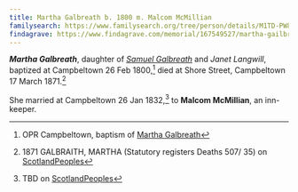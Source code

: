 ```yaml
---
title: Martha Galbreath b. 1800 m. Malcom McMillian
familysearch: https://www.familysearch.org/tree/person/details/M1TD-PW8
findagrave: https://www.findagrave.com/memorial/167549527/martha-gailbraith
---
```

***Martha Galbreath***, daughter of *[Samuel Galbreath](/people/galbreath-samuel-1765.md)* and *Janet Langwill*,
baptized at Campbeltown 26 Feb 1800,[^birth] died at Shore Street, Campbeltown 17 March 1871.[^death]

She married at Campbeltown 26 Jan 1832,[^marriage] to **Malcom McMillian**, an inn-keeper.

[^birth]: OPR Campbeltown, baptism of [Martha Galbreath](/sources/opr-campbeltown-births.md#1800-02-26-martha-galbreath)

[^marriage]: TBD on [ScotlandPeoples](https://www.scotlandspeople.gov.uk/record-results?search_type=people&event=M&record_type%5B0%5D=opr_marriages&church_type=Old%20Parish%20Registers&dl_cat=church&dl_rec=church-banns-marriages&surname=McMillan%20&surname_so=starts&forename_so=starts&sex=M&spouse_name=Martha&spouse_name_so=exact&from_year=1832&to_year=1832&county=ARGYLL&record=Church%20of%20Scotland%20%28old%20parish%20registers%29%20Roman%20Catholic%20Church%20Other%20churches&rd_real_name%5B0%5D=CAMPBELTOWN%20%28LANDWARD%29%20OR%20CAMPBELTOWN%20%28BURGH%29%20OR%20CAMPBELTOWN&rd_real_name%5B1%5D=SOUTHEND&rd_display_name%5B0%5D=CAMPBELTOWN%20%28LANDWARD%29%7CCAMPBELTOWN%20%28BURGH%29%7CCAMPBELTOWN_CAMPBELTOWN&rd_display_name%5B1%5D=SOUTHEND_SOUTHEND&rd_label%5B0%5D=CAMPBELTOWN&rd_label%5B1%5D=SOUTHEND&rd_name%5B0%5D=CAMPBELTOWN%20%2ALANDWARD%2A%20OR%20CAMPBELTOWN%20%2ABURGH%2A%20OR%20CAMPBELTOWN&rd_name%5B1%5D=SOUTHEND)

[^death]: 1871 GALBRAITH, MARTHA (Statutory registers Deaths 507/ 35) on [ScotlandPeoples](https://www.scotlandspeople.gov.uk/view-image/nrs_stat_deaths/1358576)
